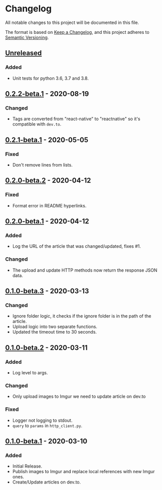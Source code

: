 # Changelog

All notable changes to this project will be documented in this file.

The format is based on [Keep a Changelog](https://keepachangelog.com/en/1.0.0/),
and this project adheres to [Semantic Versioning](https://semver.org/spec/v2.0.0.html).

## [Unreleased]
### Added
- Unit tests for python 3.6, 3.7 and 3.8.

## [0.2.2-beta.1] - 2020-08-19
### Changed
- Tags are converted from "react-native" to "reactnative" so it's compatible with `dev.to`.

## [0.2.1-beta.1] - 2020-05-05
### Fixed
- Don't remove lines from lists.

## [0.2.0-beta.2] - 2020-04-12
### Fixed
- Format error in README hyperlinks.

## [0.2.0-beta.1] - 2020-04-12
### Added
- Log the URL of the article that was changed/updated, fixes #1.

### Changed
- The upload and update HTTP methods now return the response JSON data.

## [0.1.0-beta.3] - 2020-03-13
### Changed
- Ignore folder logic, it checks if the ignore folder is in the path of the article.
- Upload logic into two separate functions.
- Updated the timeout time to 30 seconds.

## [0.1.0-beta.2] - 2020-03-11
### Added
- Log level to args.

### Changed
- Only upload images to Imgur we need to update article on dev.to

### Fixed
- Logger not logging to stdout.
- `query` to `params` in `http_client.py`.

## [0.1.0-beta.1] - 2020-03-10
### Added
- Initial Release.
- Publish images to Imgur and replace local references with new Imgur ones.
- Create/Update articles on dev.to.

[Unreleased]: https://gitlab.com/hmajid2301/markdown-to-devto/-/compare/release%2F0.2.2-beta.1...master
[0.2.2-beta.1]: https://gitlab.com/hmajid2301/markdown-to-devto/-/tags/release%2F0.2.2-beta.1...release%2F0.2.1-beta.1
[0.2.1-beta.1]: https://gitlab.com/hmajid2301/markdown-to-devto/-/tags/release%2F0.2.1-beta.1...release%2F0.2.0-beta.2
[0.2.0-beta.2]: https://gitlab.com/hmajid2301/markdown-to-devto/-/tags/release%2F0.2.0-beta.2...release%2F0.2.0-beta.1
[0.2.0-beta.1]: https://gitlab.com/hmajid2301/markdown-to-devto/-/tags/release%2F0.2.0-beta.1...release%2F0.1.0-beta.3
[0.1.0-beta.3]: https://gitlab.com/hmajid2301/markdown-to-devto/-/tags/release%2F0.1.0-beta.3...release%2F0.1.0-beta.2
[0.1.0-beta.2]: https://gitlab.com/hmajid2301/markdown-to-devto/-/tags/release%2F0.1.0-beta.2...release%2F0.1.0-beta.1
[0.1.0-beta.1]: https://gitlab.com/hmajid2301/markdown-to-devto/-/tags/release%2F0.1.0-beta.1